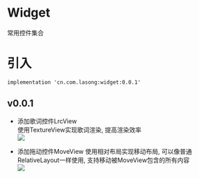 # Widget
常用控件集合

# 引入

```
implementation 'cn.com.lasong:widget:0.0.1'
```

## v0.0.1  

* 添加歌词控件LrcView  
使用TextureView实现歌词渲染, 提高渲染效率  
![](https://www.lasong.com.cn/assets/img/gif/lyric.gif)

* 添加拖动控件MoveView
 使用相对布局实现移动布局, 可以像普通RelativeLayout一样使用, 支持移动被MoveView包含的所有内容   
 ![](https://www.lasong.com.cn/assets/img/gif/move.gif)